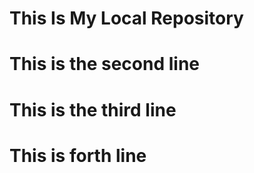 # This Is My Local Repository
# This is the second line 
# This is the third line
# This is forth line 